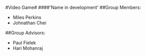 #Video Game#
####'Name in development'
##Group Members:
 - Miles Perkins
 - Johnathan Chei

##Group Advisors:
 - Paul Fielek
 - Hari Mohanraj